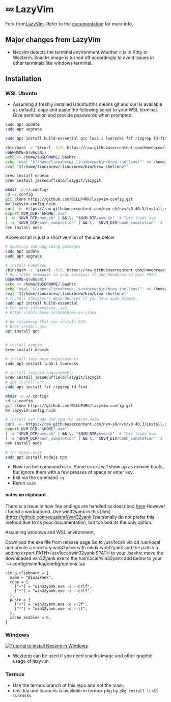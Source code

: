 # 💤 LazyVim

Fork from[LazyVim](https://github.com/LazyVim/LazyVim).
Refer to the [documentation](https://lazyvim.github.io/installation) for more info.

## Major changes from LazyVim

- Neovim detects the terminal environment whether it is in Kitty or Wezterm. Snacks.image is turned off accordingly to avoid issues in other terminals like windows terminal.

## Installation

### WSL Ubuntu

- Assuming a freshly installed Ubuntu(this means git and curl is available as default), copy and paste the following script to your WSL terminal. Give permission and provide passwords when prompted.

```bash
sudo apt update
sudo apt upgrade

sudo apt install build-essential gcc lua5.1 luarocks fzf ripgrep fd-find npm nodejs

/bin/bash -c "$(curl -fsSL https://raw.githubusercontent.com/Homebrew/install/HEAD/install.sh)"
USERNAME=$(whoami)
echo >> /home/$USERNAME/.bashrc
echo 'eval "$(/home/linuxbrew/.linuxbrew/bin/brew shellenv)"' >> /home/$USERNAME/.bashrc
eval "$(/home/linuxbrew/.linuxbrew/bin/brew shellenv)"

brew install neovim
brew install jesseduffield/lazygit/lazygit

mkdir -p ~/.config/
cd ~/.config
git clone https://github.com/B1LLP4RK/lazyvim-config.git
mv lazyvim-config nvim
curl -o- https://raw.githubusercontent.com/nvm-sh/nvm/v0.40.3/install.sh | bash
export NVM_DIR="$HOME/.nvm"
[ -s "$NVM_DIR/nvm.sh" ] && \. "$NVM_DIR/nvm.sh"  # This loads nvm
[ -s "$NVM_DIR/bash_completion" ] && \. "$NVM_DIR/bash_completion"  # This loads nvm bash_completion
nvm install node
```

Above script is just a short version of the one below

```bash
# updating and upgrading packages
sudo apt update
sudo apt upgrade

# install homebrew
/bin/bash -c "$(curl -fsSL https://raw.githubusercontent.com/Homebrew/install/HEAD/install.sh)"
# Run these commands in your terminal to add Homebrew to your PATH:
USERNAME=$(whoami)
echo >> /home/$USERNAME/.bashrc
echo 'eval "$(/home/linuxbrew/.linuxbrew/bin/brew shellenv)"' >> /home/$USERNAME/.bashrc
eval "$(/home/linuxbrew/.linuxbrew/bin/brew shellenv)"
# Install Homebrew's dependencies if you have sudo access:
sudo apt install build-essential
# For more information, see:
# https://docs.brew.sh/Homebrew-on-Linux

# We recommend that you install GCC:
# brew install gcc
apt install gcc


# install neovim
brew install neovim

# install lazy nvim requirements
sudo apt install lua5.1 luarocks

# install lazyvim reqruiements
brew install jesseduffield/lazygit/lazygit
# apt install gcc
sudo apt install fzf ripgrep fd-find

mkdir -p ~/.config/
cd ~/.config
git clone https://github.com/B1LLP4RK/lazyvim-config.git
mv lazyvim-config nvim

# install nvm node and npm for mason.nvim
curl -o- https://raw.githubusercontent.com/nvm-sh/nvm/v0.40.3/install.sh | bash
export NVM_DIR="$HOME/.nvm"
[ -s "$NVM_DIR/nvm.sh" ] && \. "$NVM_DIR/nvm.sh"  # This loads nvm
[ -s "$NVM_DIR/bash_completion" ] && \. "$NVM_DIR/bash_completion"  # This loads nvm bash_completion
nvm install node

# for mason.nvim
sudo apt install nodejs npm
```

- Now run the command `nvim`. Some errors will show up as neovim boots, but ignore them with a few presses of space or enter key.
- Exit via the command `:q`
- Rerun `nvim`

#### notes on clipboard

There is a issue in how line endings are handled as described [here](https://github.com/LazyVim/LazyVim/discussions/5954#discussioncomment-13178737)
However I found a workaround.
Use win32yank in this [link](<https://github.com/equalsraf/win32yank>
I personally do not prefer this method due to its poor documentation, but too bad its the only option.

Assuming windows and WSL environment,

Download the exe file from release page
Go to /usr/local/ via cd /usr/local and create a directory win32yank with mkdir win32yank
add the path via adding export PATH=/usr/local/win32yank:$PATH to your .bashrc
move the downloaded win32yank.exe to the /usr/local/win32yank
add below to your `~/.config/nvim/lua/config/options.lua

```
vim.g.clipboard = {
  name = "Win32Yank",
  copy = {
    ["+"] = "win32yank.exe -i --crlf",
    ["*"] = "win32yank.exe -i --crlf",
  },
  paste = {
    ["+"] = "win32yank.exe -o --lf",
    ["*"] = "win32yank.exe -o --lf",
  },
  cache_enabled = 0,
}
```

### Windows

[![Tutorial to install Neovim in Windows](https://www.youtube.com/watch?v=EpcyqQPOnow&t=1985s&ab_channel=팍준하)](https://www.youtube.com/watch?v=EpcyqQPOnow&t=1985s&ab_channel=팍준하)

- [Wezterm](https://wezterm.org/index.html) can be used if you need snacks.image and other graphic usage of lazyvim.

### Termux

- Use the termux branch of this repo and not the main.
- tips: lua and luarocks is available in termux pkg by `pkg install lua51 luarocks`
